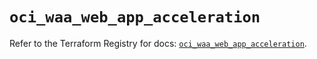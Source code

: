 # `oci_waa_web_app_acceleration`

Refer to the Terraform Registry for docs: [`oci_waa_web_app_acceleration`](https://registry.terraform.io/providers/hashicorp/oci/7.19.0/docs/resources/waa_web_app_acceleration).
